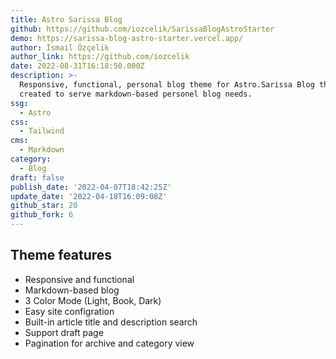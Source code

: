 ```yaml
---
title: Astro Sarissa Blog
github: https://github.com/iozcelik/SarissaBlogAstroStarter
demo: https://sarissa-blog-astro-starter.vercel.app/
author: İsmail Özçelik
author_link: https://github.com/iozcelik
date: 2022-08-31T16:18:50.000Z
description: >-
  Responsive, functional, personal blog theme for Astro.Sarissa Blog theme
  created to serve markdown-based personel blog needs.
ssg:
  - Astro
css:
  - Tailwind
cms:
  - Markdown
category:
  - Blog
draft: false
publish_date: '2022-04-07T18:42:25Z'
update_date: '2022-04-18T16:09:08Z'
github_star: 20
github_fork: 6
---
```


## Theme features

- Responsive and functional
- Markdown-based blog
- 3 Color Mode (Light, Book, Dark)
- Easy site configration
- Built-in article title and description search
- Support draft page
- Pagination for archive and category view
